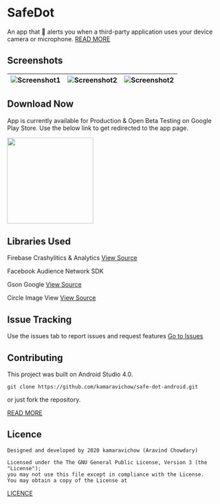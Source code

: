 # SafeDot
An app that 🔔 alerts you when a third-party application uses your device camera or microphone.
[READ MORE](https://medium.com/@kamaravichow/youre-being-watched-5ab439fe42ef)

## Screenshots 
|![Screenshot1](https://github.com/kamaravichow/safe-dot-android/raw/master/docs/screenshot1.png)|![Screenshot2](https://github.com/kamaravichow/safe-dot-android/raw/master/docs/screenshot2.png)|![Screenshot2](https://github.com/kamaravichow/safe-dot-android/raw/master/docs/screenshot3.png)|
|---|---|---|

## Download Now
App is currently available for Production & Open Beta Testing on Google Play Store. Use the below link to get redirected to the app page.

[<img src="https://github.com/kamaravichow/safe-dot-android/raw/master/docs/google-play-badge.png" width="200">](https://play.google.com/store/apps/details?id=com.aravi.dot)

## Libraries Used
Firebase Crashylitics & Analytics [View Source](https://github.com/firebase/firebase-android-sdk/tree/master/firebase-crashlytics)

Facebook Audience Network SDK 

Gson Google [View Source](https://github.com/google/gson)

Circle Image View [View Source](https://github.com/hdodenhof/CircleImageView)

## Issue Tracking
Use the issues tab to report issues and request features 
[Go to Issues](https://github.com/kamaravichow/safe-dot-android/issues)

## Contributing

This project was built on Android Studio 4.0.

```
git clone https://github.com/kamaravichow/safe-dot-android.git
```

or just fork the repository.

[READ MORE](https://github.com/kamaravichow/safe-dot-android/blob/master/CONTRIBUTING.md)

## Licence

```
Designed and developed by 2020 kamaravichow (Aravind Chowdary)

Licensed under the The GNU General Public License, Version 3 (the "License");
you may not use this file except in compliance with the License.
You may obtain a copy of the License at 

```
[LICENCE](https://github.com/kamaravichow/safe-dot-android/blob/master/LICENSE)
